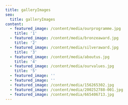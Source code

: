 ```yaml
---
title: galleryImages
seo:
  title: galleryImages
content:
  - featured_image: /content/media/ourprogramme.jpg
    title: '1'
  - featured_image: /content/media/bronzeaward.jpg
    title: '2'
  - featured_image: /content/media/silveraward.jpg
    title: '3'
  - featured_image: /content/media/aboutus.jpg
    title: '4'
  - featured_image: /content/media/ourvalues.jpg
    title: '5'
  - featured_image: ''
  - featured_image: ''
  - featured_image: /content/media/156265302.jpg
  - featured_image: /content/media/200252788-001.jpg
  - featured_image: /content/media/665406713.jpg
---
```


